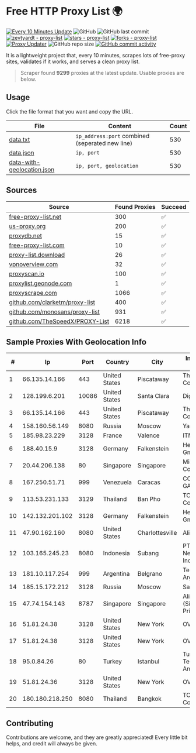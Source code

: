 
# Free HTTP Proxy List 🌍

[![Every 10 Minutes Update](https://github.com/mertguvencli/http-proxy-list/actions/workflows/main.yml/badge.svg?branch=main)](https://github.com/mertguvencli/http-proxy-list/actions/workflows/main.yml)
![GitHub](https://img.shields.io/github/license/mertguvencli/http-proxy-list)
![GitHub last commit](https://img.shields.io/github/last-commit/mertguvencli/http-proxy-list)
[![zevtyardt - proxy-list](https://img.shields.io/static/v1?label=zevtyardt&message=proxy-list&color=blue&logo=github)](https://github.com/zevtyardt/proxy-list "Go to GitHub repo")
[![stars - proxy-list](https://img.shields.io/github/stars/zevtyardt/proxy-list?style=social)](https://github.com/zevtyardt/proxy-list)
[![forks - proxy-list](https://img.shields.io/github/forks/zevtyardt/proxy-list?style=social)](https://github.com/zevtyardt/proxy-list)
[![Proxy Updater](https://github.com/zevtyardt/proxy-list/workflows/Proxy%20Updater/badge.svg)](https://github.com/zevtyardt/proxy-list/actions?query=workflow:"Proxy+Updater")
![GitHub repo size](https://img.shields.io/github/repo-size/zevtyardt/proxy-list)
[![GitHub commit activity](https://img.shields.io/github/commit-activity/m/zevtyardt/proxy-list?logo=commits)](https://github.com/zevtyardt/proxy-list/commits/main)

It is a lightweight project that, every 10 minutes, scrapes lots of free-proxy sites, validates if it works, and serves a clean proxy list.

> Scraper found **9299** proxies at the latest update. Usable proxies are below.

## Usage

Click the file format that you want and copy the URL.

|File|Content|Count|
|----|-------|-----|
|[data.txt](https://raw.githubusercontent.com/mertguvencli/http-proxy-list/main/proxy-list/data.txt)|`ip_address:port` combined (seperated new line)|530|
|[data.json](https://raw.githubusercontent.com/mertguvencli/http-proxy-list/main/proxy-list/data.json)|`ip, port`|530|
|[data-with-geolocation.json](https://raw.githubusercontent.com/mertguvencli/http-proxy-list/main/proxy-list/data-with-geolocation.json)|`ip, port, geolocation`|530|

## Sources

|Source|Found Proxies|Succeed|
|------|-------------|-------|
|[free-proxy-list.net](https://free-proxy-list.net)|300|✅|
|[us-proxy.org](https://www.us-proxy.org)|200|✅|
|[proxydb.net](http://proxydb.net)|15|✅|
|[free-proxy-list.com](https://free-proxy-list.com/?page=&port=&type%5B%5D=http&type%5B%5D=https&up_time=0&search=Search)|10|✅|
|[proxy-list.download](https://www.proxy-list.download/HTTP)|26|✅|
|[vpnoverview.com](https://vpnoverview.com/privacy/anonymous-browsing/free-proxy-servers)|32|✅|
|[proxyscan.io](https://www.proxyscan.io)|100|✅|
|[proxylist.geonode.com](https://proxylist.geonode.com/api/proxy-list?limit=300&page=1&sort_by=lastChecked&sort_type=desc&protocols=http,https)|1|✅|
|[proxyscrape.com](https://api.proxyscrape.com/v2/?request=displayproxies&protocol=http&timeout=10000&country=all&ssl=all&anonymity=all)|1066|✅|
|[github.com/clarketm/proxy-list](https://raw.githubusercontent.com/clarketm/proxy-list/master/proxy-list-raw.txt)|400|✅|
|[github.com/monosans/proxy-list](https://raw.githubusercontent.com/monosans/proxy-list/main/proxies/http.txt)|931|✅|
|[github.com/TheSpeedX/PROXY-List](https://raw.githubusercontent.com/TheSpeedX/PROXY-List/master/http.txt)|6218|✅|


## Sample Proxies With Geolocation Info

|#|Ip|Port|Country|City|Internet Service Provider|
|-|--|----|-------|----|-------------------------|
|1|66.135.14.166|443|United States|Piscataway|The Constant Company, LLC|
|2|128.199.6.201|10086|United States|Santa Clara|DigitalOcean, LLC|
|3|66.135.14.166|443|United States|Piscataway|The Constant Company, LLC|
|4|158.160.56.149|8080|Russia|Moscow|Yandex.Cloud LLC|
|5|185.98.23.229|3128|France|Valence|ITMETRIX|
|6|188.40.15.9|3128|Germany|Falkenstein|Hetzner Online GmbH|
|7|20.44.206.138|80|Singapore|Singapore|Microsoft Corporation|
|8|167.250.51.71|999|Venezuela|Caracas|CORPORACIÓN GALA IT, C.A.|
|9|113.53.231.133|3129|Thailand|Ban Pho|TOT Public Company Limited|
|10|142.132.201.102|3128|Germany|Falkenstein|Hetzner Online GmbH|
|11|47.90.162.160|8080|United States|Charlottesville|Alibaba.com LLC|
|12|103.165.245.23|8080|Indonesia|Subang|PT. Fiber Networks Indonesia|
|13|181.10.117.254|999|Argentina|Belgrano|Telecom Argentina S.A.|
|14|185.15.172.212|3128|Russia|Moscow|SafeData LLC|
|15|47.74.154.143|8787|Singapore|Singapore|Alibaba Cloud (Singapore) Private Limited|
|16|51.81.24.38|3128|United States|New York|OVH US LLC|
|17|51.81.24.38|3128|United States|New York|OVH US LLC|
|18|95.0.84.26|80|Turkey|Istanbul|Turk Telekomunikasyon Anonim Sirketi|
|19|51.81.24.36|3128|United States|New York|OVH US LLC|
|20|180.180.218.250|8080|Thailand|Bangkok|TOT Public Company Limited|



## Contributing

Contributions are welcome, and they are greatly appreciated! Every
little bit helps, and credit will always be given.


